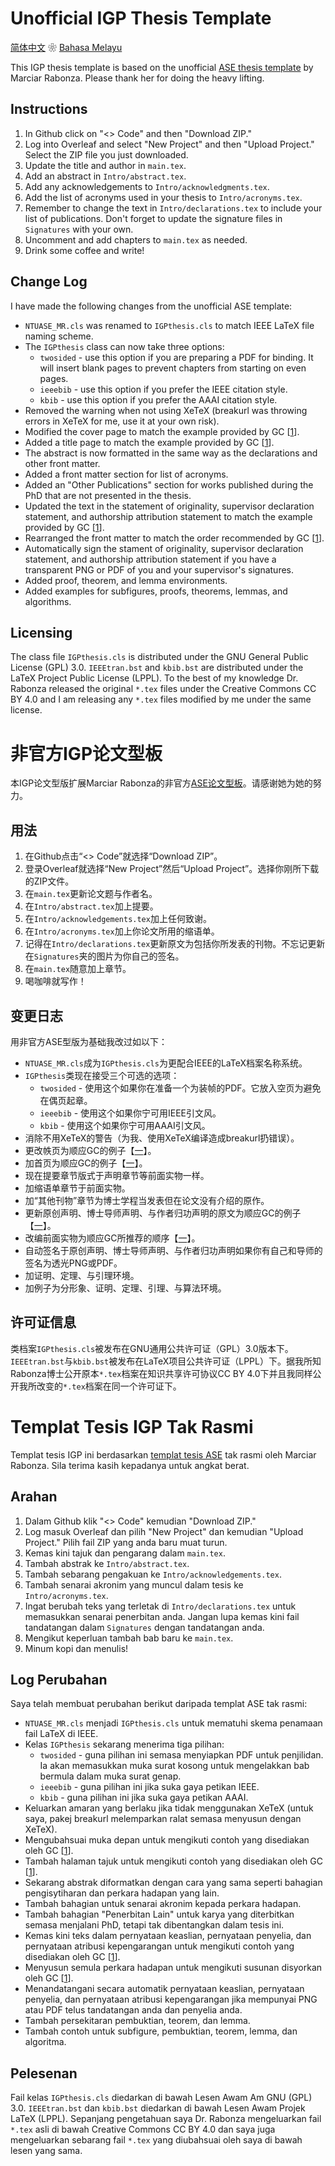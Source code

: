 # Unofficial IGP Thesis Template
[简体中文](#非官方IGP论文型板) ❀ [Bahasa Melayu](#templat-tesis-igp-tak-rasmi)

This IGP thesis template is based on the unofficial [ASE thesis template](https://www.overleaf.com/latex/templates/phd-thesis-ntu-singapore-asian-school-of-the-environment-unofficial/jgtmdbzcrzzt) by Marciar Rabonza.  Please thank her for doing the heavy lifting.

## Instructions
1. In Github click on "<> Code" and then "Download ZIP."
2. Log into Overleaf and select "New Project" and then "Upload Project."  Select the ZIP file you just downloaded.
3. Update the title and author in ```main.tex```.
4. Add an abstract in ```Intro/abstract.tex```.
5. Add any acknowledgements to ```Intro/acknowledgments.tex```.
6. Add the list of acronyms used in your thesis to ```Intro/acronyms.tex```.
7. Remember to change the text in ```Intro/declarations.tex``` to include your list of publications.  Don't forget to update the signature files in ```Signatures``` with your own.
8. Uncomment and add chapters to ```main.tex``` as needed.
9. Drink some coffee and write!

## Change Log
I have made the following changes from the unofficial ASE template:
* ```NTUASE_MR.cls``` was renamed to ```IGPthesis.cls``` to match IEEE LaTeX file naming scheme.
* The ```IGPthesis``` class can now take three options:
  * ```twosided``` - use this option if you are preparing a PDF for binding.  It will insert blank pages to prevent chapters from starting on even pages.
  * ```ieeebib``` - use this option if you prefer the IEEE citation style.
  * ```kbib``` - use this option if you prefer the AAAI citation style.
* Removed the warning when not using XeTeX (breakurl was throwing errors in XeTeX for me, use it at your own risk).
* Modified the cover page to match the example provided by GC [[1](<https://entuedu.sharepoint.com/sites/Student/dept/sasd/oas/SitePages/Qualifying Examination and Thesis/Format of Final Thesis.aspx>)].
* Added a title page to match the example provided by GC [[1](<https://entuedu.sharepoint.com/sites/Student/dept/sasd/oas/SitePages/Qualifying Examination and Thesis/Format of Final Thesis.aspx>)].
* The abstract is now formatted in the same way as the declarations and other front matter.
* Added a front matter section for list of acronyms.
* Added an "Other Publications" section for works published during the PhD that are not presented in the thesis.
* Updated the text in the statement of originality, supervisor declaration statement, and authorship attribution statement to match the example provided by GC [[1](<https://entuedu.sharepoint.com/sites/Student/dept/sasd/oas/SitePages/Qualifying Examination and Thesis/Format of Final Thesis.aspx>)].
* Rearranged the front matter to match the order recommended by GC [[1](<https://entuedu.sharepoint.com/sites/Student/dept/sasd/oas/SitePages/Qualifying Examination and Thesis/Format of Final Thesis.aspx>)].
* Automatically sign the stament of originality, supervisor declaration statement, and authorship attribution statement if you have a transparent PNG or PDF of you and your supervisor's signatures.
* Added proof, theorem, and lemma environments.
* Added examples for subfigures, proofs, theorems, lemmas, and algorithms.

## Licensing
The class file ```IGPthesis.cls``` is distributed under the GNU General Public License (GPL) 3.0.  ```IEEEtran.bst``` and ```kbib.bst``` are distributed under the LaTeX Project Public License (LPPL).  To the best of my knowledge Dr. Rabonza released the original ```*.tex``` files under the Creative Commons CC BY 4.0 and I am releasing any ```*.tex``` files modified by me under the same license.

# 非官方IGP论文型板
本IGP论文型版扩展Marciar Rabonza的非官方[ASE论文型板](https://www.overleaf.com/latex/templates/phd-thesis-ntu-singapore-asian-school-of-the-environment-unofficial/jgtmdbzcrzzt)。请感谢她为她的努力。

## 用法
1. 在Github点击“<> Code”就选择“Download ZIP”。
2. 登录Overleaf就选择“New Project”然后“Upload Project”。选择你刚所下载的ZIP文件。
3. 在```main.tex```更新论文题与作者名。
4. 在```Intro/abstract.tex```加上提要。
5. 在```Intro/acknowledgements.tex```加上任何致谢。
6. 在```Intro/acronyms.tex```加上你论文所用的缩语单。
7. 记得在```Intro/declarations.tex```更新原文为包括你所发表的刊物。不忘记更新在```Signatures```夹的图片为你自己的签名。
8. 在```main.tex```随意加上章节。
9. 喝咖啡就写作！

## 变更日志
用非官方ASE型版为基础我改过如以下：
* ```NTUASE_MR.cls```成为```IGPthesis.cls```为更配合IEEE的LaTeX档案名称系统。
* ```IGPthesis```类现在接受三个可选的选项：
  * ```twosided``` - 使用这个如果你在准备一个为装帧的PDF。它放入空页为避免在偶页起章。
  * ```ieeebib``` - 使用这个如果你宁可用IEEE引文风。
  * ```kbib``` - 使用这个如果你宁可用AAAI引文风。
* 消除不用XeTeX的警告（为我、使用XeTeX编译造成breakurl扔错误）。
* 更改帙页为顺应GC的例子【[一](<https://entuedu.sharepoint.com/sites/Student/dept/sasd/oas/SitePages/Qualifying Examination and Thesis/Format of Final Thesis.aspx>)】。
* 加首页为顺应GC的例子【[一](<https://entuedu.sharepoint.com/sites/Student/dept/sasd/oas/SitePages/Qualifying Examination and Thesis/Format of Final Thesis.aspx>)】。
* 现在提要章节版式于声明章节等前面实物一样。
* 加缩语单章节于前面实物。
* 加“其他刊物”章节为博士学程当发表但在论文没有介绍的原作。
* 更新原创声明、博士导师声明、与作者归功声明的原文为顺应GC的例子【[一](<https://entuedu.sharepoint.com/sites/Student/dept/sasd/oas/SitePages/Qualifying Examination and Thesis/Format of Final Thesis.aspx>)】。
* 改编前面实物为顺应GC所推荐的顺序【[一](<https://entuedu.sharepoint.com/sites/Student/dept/sasd/oas/SitePages/Qualifying Examination and Thesis/Format of Final Thesis.aspx>)】。
* 自动签名于原创声明、博士导师声明、与作者归功声明如果你有自己和导师的签名为透光PNG或PDF。
* 加证明、定理、与引理环境。
* 加例子为分形象、证明、定理、引理、与算法环境。

## 许可证信息
类档案```IGPthesis.cls```被发布在GNU通用公共许可证（GPL）3.0版本下。```IEEEtran.bst```与```kbib.bst```被发布在LaTeX项目公共许可证（LPPL）下。据我所知Rabonza博士公开原本```*.tex```档案在知识共享许可协议CC BY 4.0下并且我同样公开我所改变的```*.tex```档案在同一个许可证下。

# Templat Tesis IGP Tak Rasmi
Templat tesis IGP ini berdasarkan [templat tesis ASE](https://www.overleaf.com/latex/templates/phd-thesis-ntu-singapore-asian-school-of-the-environment-unofficial/jgtmdbzcrzzt) tak rasmi oleh Marciar Rabonza.  Sila terima kasih kepadanya untuk angkat berat.

## Arahan
1. Dalam Github klik "<> Code" kemudian "Download ZIP."
2. Log masuk Overleaf dan pilih "New Project" dan kemudian "Upload Project."  Pilih fail ZIP yang anda baru muat turun.
3. Kemas kini tajuk dan pengarang dalam ```main.tex```.
4. Tambah abstrak ke ```Intro/abstract.tex```.
5. Tambah sebarang pengakuan ke ```Intro/acknowledgements.tex```.
6. Tambah senarai akronim yang muncul dalam tesis ke ```Intro/acronyms.tex```.
7. Ingat berubah teks yang terletak di ```Intro/declarations.tex``` untuk memasukkan senarai penerbitan anda.  Jangan lupa kemas kini fail tandatangan dalam ```Signatures``` dengan tandatangan anda.
8. Mengikut keperluan tambah bab baru ke ```main.tex```.
9. Minum kopi dan menulis!

## Log Perubahan
Saya telah membuat perubahan berikut daripada templat ASE tak rasmi:
* ```NTUASE_MR.cls``` menjadi ```IGPthesis.cls``` untuk mematuhi skema penamaan fail LaTeX di IEEE.
* Kelas ```IGPthesis``` sekarang menerima tiga pilihan:
  * ```twosided``` - guna pilihan ini semasa menyiapkan PDF untuk penjilidan.  Ia akan memasukkan muka surat kosong untuk mengelakkan bab bermula dalam muka surat genap.
  * ```ieeebib``` - guna pilihan ini jika suka gaya petikan IEEE.
  * ```kbib``` - guna pilihan ini jika suka gaya petikan AAAI.
* Keluarkan amaran yang berlaku jika tidak menggunakan XeTeX (untuk saya, pakej breakurl melemparkan ralat semasa menyusun dengan XeTeX).
* Mengubahsuai muka depan untuk mengikuti contoh yang disediakan oleh GC [[1](<https://entuedu.sharepoint.com/sites/Student/dept/sasd/oas/SitePages/Qualifying Examination and Thesis/Format of Final Thesis.aspx>)].
* Tambah halaman tajuk untuk mengikuti contoh yang disediakan oleh GC [[1](<https://entuedu.sharepoint.com/sites/Student/dept/sasd/oas/SitePages/Qualifying Examination and Thesis/Format of Final Thesis.aspx>)].
* Sekarang abstrak diformatkan dengan cara yang sama seperti bahagian pengisytiharan dan perkara hadapan yang lain.
* Tambah bahagian untuk senarai akronim kepada perkara hadapan.
* Tambah bahagian "Penerbitan Lain" untuk karya yang diterbitkan semasa menjalani PhD, tetapi tak dibentangkan dalam tesis ini.
* Kemas kini teks dalam pernyataan keaslian, pernyataan penyelia, dan pernyataan atribusi kepengarangan untuk mengikuti contoh yang disediakan oleh GC [[1](<https://entuedu.sharepoint.com/sites/Student/dept/sasd/oas/SitePages/Qualifying Examination and Thesis/Format of Final Thesis.aspx>)].
* Menyusun semula perkara hadapan untuk mengikuti susunan disyorkan oleh GC [[1](<https://entuedu.sharepoint.com/sites/Student/dept/sasd/oas/SitePages/Qualifying Examination and Thesis/Format of Final Thesis.aspx>)].
* Menandatangani secara automatik pernyataan keaslian, pernyataan penyelia, dan pernyataan atribusi kepengarangan jika mempunyai PNG atau PDF telus tandatangan anda dan penyelia anda.
* Tambah persekitaran pembuktian, teorem, dan lemma.
* Tambah contoh untuk subfigure, pembuktian, teorem, lemma, dan algoritma.

## Pelesenan
Fail kelas ```IGPthesis.cls``` diedarkan di bawah Lesen Awam Am GNU (GPL) 3.0.  ```IEEEtran.bst``` dan ```kbib.bst``` diedarkan di bawah Lesen Awam Projek LaTeX (LPPL).  Sepanjang pengetahuan saya Dr. Rabonza mengeluarkan fail ```*.tex``` asli di bawah Creative Commons CC BY 4.0 dan saya juga mengeluarkan sebarang fail ```*.tex``` yang diubahsuai oleh saya di bawah lesen yang sama.
